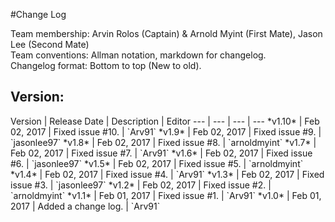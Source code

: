 #Change Log

Team membership:  Arvin Rolos (Captain) & Arnold Myint (First Mate), Jason Lee (Second Mate)  
Team conventions: Allman notation, markdown for changelog.  
Changelog format: Bottom to top (New to old).

<h2>Version: </h2>
Version | Release Date | Description  | Editor
--- | --- | --- | ---
*v1.10* | Feb 02, 2017 | Fixed issue #10. | `Arv91`
*v1.9* | Feb 02, 2017 | Fixed issue #9. | `jasonlee97`
*v1.8* | Feb 02, 2017 | Fixed issue #8. | `arnoldmyint`
*v1.7* | Feb 02, 2017 | Fixed issue #7. | `Arv91`
*v1.6* | Feb 02, 2017 | Fixed issue #6. | `jasonlee97`
*v1.5* | Feb 02, 2017 | Fixed issue #5. | `arnoldmyint`
*v1.4* | Feb 02, 2017 | Fixed issue #4. | `Arv91`
*v1.3* | Feb 02, 2017 | Fixed issue #3. | `jasonlee97`
*v1.2* | Feb 02, 2017 | Fixed issue #2. | `arnoldmyint`
*v1.1* | Feb 01, 2017 | Fixed issue #1. | `Arv91`
*v1.0* | Feb 01, 2017 | Added a change log. | `Arv91`
